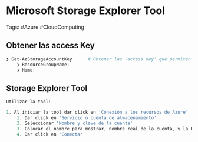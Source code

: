 # Microsoft Storage Explorer Tool

Tags: #Azure #CloudComputing 

## Obtener las access Key

```powershell 
❯ Get-AzStorageAccountKey      # Obtener las 'access key' que permiten autenticar para visualizar el contenido del 'Storage Account' siempre y cuando la cuenta cuente con permisos de 'Contributor' sobre el 'Storage Account'
	❯ ResourceGroupName: 
	❯ Name: 
```

## Storage Explorer Tool 

```powershell 
Utilizar la tool:

1. Al iniciar la tool dar click en 'Conexión a los recursos de Azure'
	1. Dar click en 'Servicio o cuenta de almacenamiento'
	2. Seleccionar 'Nombre y clave de la cuenta'
	3. Colocar el nombre para mostrar, nombre real de la cuenta, y la Key obtenida
	4. Dar click en 'Conectar'
```
